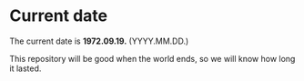 # Current date

The current date is **1972.09.19.** (YYYY.MM.DD.)

This repository will be good when the world ends, so we will know how long it lasted.